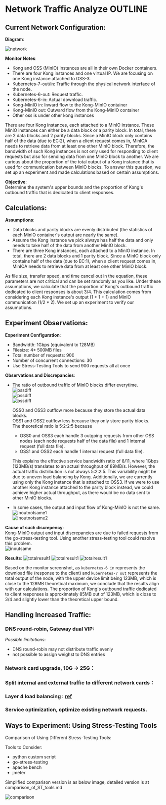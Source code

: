 # Network Traffic Analyze OUTLINE  
 

## Current Network Configuration:  
__Diagram__:


![network](images/network.png)   
   

__Monitor Notes__:
- Kong and OSS (MinIO) instances are all in their own Docker containers.
- There are four Kong instances and one virtual IP.  We are focusing on one Kong instance attached to OSS-3.   
- Kubernetes-7-out/in: Traffic through the physical network interface of the node.
- Kubernetes-6-out: Request traffic.
- Kubernetes-6-in: Actual download traffic.   
- Kong-MinIO in: Inward flow to the Kong-MinIO container
- Kong-MinIO out: Outward flow from the Kong-MinIO container     
- Other oss is under other kong instances   


There are four Kong instances, each attached to a MinIO instance. These MinIO instances can either be a data block or a parity block. In total, there are 2 data blocks and 2 parity blocks. Since a MinIO block only contains half of the data (due to EC:2), when a client request comes in, MinIOA needs to retrieve data from at least one other MinIO block. Therefore, the bandwidth of such Kong instances is not only used for responding to client requests but also for sending data from one MinIO block to another. We are curious about the proportion of the total output of a Kong instance that is used for communication between MinIO blocks. To answer this question, we set up an experiment and made calculations based on certain assumptions.  

__Objective__:    
   Determine the system's upper bounds and the proportion of Kong's outbound traffic that is dedicated to client responses.         
 
## Calculations:  
__Assumptions__:  
- Data blocks and parity blocks are evenly distributed (the statistics of each MinIO container's output are nearly the same).   
- Assume the Kong instance we pick always has half the data and only needs to take half of the data from another MinIO block.   
- There are three Kong instances, each attached to a MinIO instance.  In total, there are 2 data blocks and 1 parity block. Since a MinIO block only contains half of the data (due to EC:1), when a client request comes in, MinIOA needs to retrieve data from at least one other MinIO block. 

  
As file size, transfer speed, and time cancel out in the equation, these parameters are not critical and can be set randomly as you like. Under these assumptions, we calculate that the proportion of Kong's outbound traffic dedicated to client responses is about 3/4.  This calculation comes from considering each Kong instance's output (1 + 1 + 1) and MinIO communication (1/2 * 2).  We set up an experiment to verify our assumptions.       



## Experiment Observations:   
__Experiment Configuration__:     
   - Bandwidth: 1Gbps    (equivalent to 128MB)   
   - Filesize: 4* 500MB files   
   - Total number of requests: 900    
   - Number of concurrent connections: 30   
   - Use Stress-Testing Tools to send 900 requests all at once

    
__Observations and Discrepancies__:  
- The ratio of outbound traffic of MinIO blocks differ everytime.     
  ![ossdiff](images/ossdiff1.png)   
  ![ossdiff](images/ossdiff2.png)  
  ![ossdiff](images/ossdiff3.png)  

  OSS0 and OSS3 outflow more because they store the actual data blocks.   
  OSS1 and OSS2 outflow less because they only store parity blocks.   
  The theoretical ratio is 5:2:2:5 because      
  - OSS0 and OSS3 each handle 3 outgoing requests from other OSS nodes (each node requests half of the data file) and 1 internal request (full data file).    
  - OSS1 and OSS2 each handle 1 internal request (full data file).
      
  This explains the effective service bandwidth ratio of 8/11, where 1Gbps (123MB/s) translates to an actual throughput of 89MB/s. However, the actual traffic distribution is not always 5:2:2:5. This variability might be due to uneven load balancing by Kong.  Additionally, we are currently using only the Kong instance that is attached to OSS3. If we were to use another Kong instance attached to the parity block instead, we could achieve higher actual throughput, as there would be no data sent to other MinIO blocks.              

- In some cases, the output and input flow of Kong-MinIO is not the same.      
      ![inoutnotsame1](images/konginoutdif.png)   
      ![inoutnotsame2](images/konginoutdif2.png)    
         

__Cause of such discrepency__:    
Kong-MinIO output and input discrepancies are due to failed requests from the go-stress-testing tool. Using another stress-testing tool could resolve this problem.   
![inoutsame](images/konginoutsame.png)  
    
__Results__: 
![totalresult1](images/total_dif.png)
![totalresult1](images/total_dif2.png)
![totalresult1](images/total_same.png)

Based on the monitor screenshot, as `kubernetes-6 in` represents the download file (response to the client) and `kubernetes-7 out` represents the total output of the node, with the upper device limit being 123MB, which is close to the 128MB theoretical maximum, we conclude that the results align with our calculations. The proportion of Kong's outbound traffic dedicated to client responses is approximately 85MB out of 123MB, which is close to 3/4 and slightly lower than the theoretical upper bound.   
     

## Handling Increased Traffic:   
### DNS round-robin, Gateway dual VIP:    
_Possible limitations_: 
- DNS round-robin may not distribute traffic evenly
- not possible to assign weighst to DNS entries

### Network card upgrade, 10G -> 25G：    

### Split internal and external traffic to different network cards：     

### Layer 4 load balancing : [ref](https://www.kawabangga.com/posts/5301)   

### Service optimization, optimize existing network requests.   



## Ways to Experiment: Using Stress-Testing Tools   
Comparison of Using Different Stress-Testing Tools:   

Tools to Consider:     
- python custom script       
- go-stress-testing    
- apache bench    
- jmeter



Simplified comparison version is as below image, detailed version is at comparison_of_ST_tools.md

![comparison](images/compare.png)  

